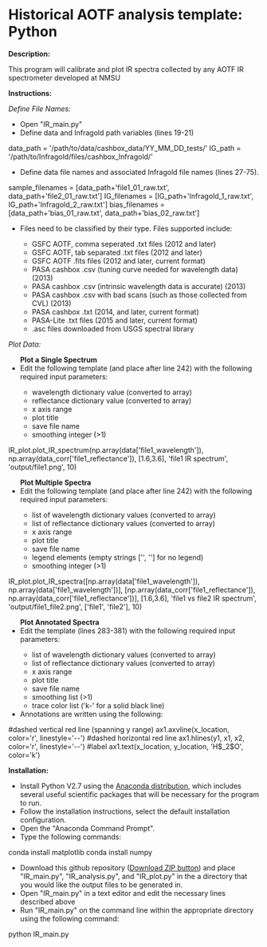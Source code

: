 # Historical AOTF analysis template: Python
<b>Description:</b><br>
<p>
This program will calibrate and plot IR spectra collected by any AOTF IR spectrometer developed at NMSU
</p>

<b>Instructions:</b><br>
<p>
<i>Define File Names:</i>
<ul>
<li>Open "IR_main.py"</li>
<li>Define data and Infragold path variables (lines 19-21)</li></ul></p>
	data_path = '/path/to/data/cashbox_data/YY_MM_DD_tests/'
	IG_path = '/path/to/Infragold/files/cashbox_Infragold/'
<p><ul>
<li>Define data file names and associated Infragold file names (lines 27-75).</li>
</ul></p>
	sample_filenames = [data_path+'file1_01_raw.txt', data_path+'file2_01_raw.txt']
	IG_filenames = [IG_path+'Infragold_1_raw.txt', IG_path+'Infragold_2_raw.txt']
	bias_filenames = [data_path+'bias_01_raw.txt', data_path+'bias_02_raw.txt']
<p><ul>
<li> Files need to be classified by their type. Files supported include:</li>
<ul>
<li>GSFC AOTF, comma seperated .txt files (2012 and later)</li>
<li>GSFC AOTF, tab separated .txt files (2012 and later)</li>
<li>GSFC AOTF .fits files (2012 and later, current format)</li>
<li>PASA cashbox .csv (tuning curve needed for wavelength data) (2013)</li>
<li>PASA cashbox .csv (intrinsic wavelength data is accurate) (2013)</li>
<li>PASA cashbox .csv with bad scans (such as those collected from CVL) (2013)</li>
<li>PASA cashbox .txt (2014, and later, current format)</li>
<li>PASA-Lite .txt files (2015 and later, current format)</li>
<li>.asc files downloaded from USGS spectral library</li>
</ul></ul></p>

<p>
<i>Plot Data:</i>
<ul>
<b>Plot a Single Spectrum</b>
<li>Edit the following template (and place after line 242) with the following required input parameters:</li>
<ul>
<li>wavelength dictionary value (converted to array)</li>
<li>reflectance dictionary value (converted to array)</li>
<li>x axis range</li>
<li>plot title</li>
<li>save file name</li>
<li>smoothing integer (>1)</li>
</ul>
</ul></p>
	IR_plot.plot_IR_spectrum(np.array(data['file1_wavelength']), np.array(data_corr['file1_reflectance']), [1.6,3.6], 'file1 IR spectrum', 'output/file1.png', 10)

<p>
<ul>
<b>Plot Multiple Spectra</b>
<li>Edit the following template (and place after line 242) with the following required input parameters:</li>
<ul>
<li>list of wavelength dictionary values (converted to array)</li>
<li>list of reflectance dictionary values (converted to array)</li>
<li>x axis range</li>
<li>plot title</li>
<li>save file name</li>
<li>legend elements (empty strings ['', ''] for no legend)</li>
<li>smoothing integer (>1)</li>
</ul>
</ul></p>
	IR_plot.plot_IR_spectra([np.array(data['file1_wavelength']), np.array(data['file1_wavelength'])], [np.array(data_corr['file1_reflectance']), np.array(data_corr['file1_reflectance'])], [1.6,3.6], 'file1 vs file2 IR spectrum', 'output/file1_file2.png', ['file1', 'file2'], 10)

<p>
<ul>
<b>Plot Annotated Spectra</b>
<li>Edit the template (lines 283-381) with the following required input parameters:</li>
<ul>
<li>list of wavelength dictionary values (converted to array)</li>
<li>list of reflectance dictionary values (converted to array)</li>
<li>x axis range</li>
<li>plot title</li>
<li>save file name</li>
<li>smoothing list (>1)</li>
<li>trace color list ('k-' for a solid black line)</li>
</ul>
<li>Annotations are written using the following:</li>
</ul></p>
	#dashed vertical red line (spanning y range)
	ax1.axvline(x_location, color='r', linestyle='--')
	#dashed horizontal red line
	ax1.hlines(y1, x1, x2, color='r', linestyle='--')
	#label
	ax1.text(x_location, y_location, 'H$_2$O', color='k')

<b>Installation:</b><br>
<p>
<ul>
<li>Install Python V2.7 using the <a href="http://continuum.io/downloads">Anaconda distribution</a>, which includes several useful scientific packages that will be necessary for the program to run.</li>
<li>Follow the installation instructions, select the default installation configuration.</li>
<li>Open the "Anaconda Command Prompt".</li>
<li>Type the following commands:</li></ul></p>
	conda install matplotlib
	conda install numpy
<p>
<ul>
<li>Download this github repository (<a href="https://github.com/kyleuckert/PASA_analysis_template/archive/master.zip">Download ZIP button</a>) and place "IR_main.py", "IR_analysis.py", and "IR_plot.py" in the a directory that you would like the output files to be generated in.</li>
<li>Open "IR_main.py" in a text editor and edit the necessary lines described above</li>
<li>Run "IR_main.py" on the command line within the appropriate directory using the following command:</li>
</ul></p>
	python IR_main.py

